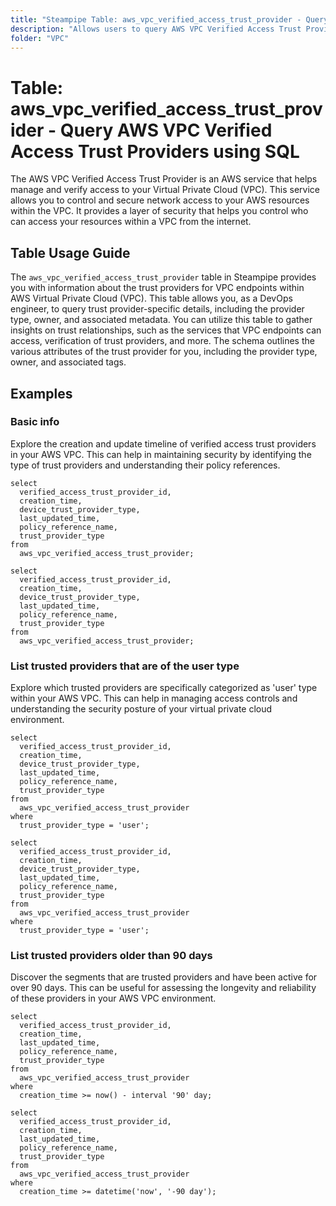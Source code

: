 ```yaml
---
title: "Steampipe Table: aws_vpc_verified_access_trust_provider - Query AWS VPC Verified Access Trust Providers using SQL"
description: "Allows users to query AWS VPC Verified Access Trust Providers, providing information about the trust providers for VPC endpoints in AWS. This table can be used to gain insights into the trust relationships between VPC endpoints and the services they access."
folder: "VPC"
---
```


# Table: aws_vpc_verified_access_trust_provider - Query AWS VPC Verified Access Trust Providers using SQL

The AWS VPC Verified Access Trust Provider is an AWS service that helps manage and verify access to your Virtual Private Cloud (VPC). This service allows you to control and secure network access to your AWS resources within the VPC. It provides a layer of security that helps you control who can access your resources within a VPC from the internet.

## Table Usage Guide

The `aws_vpc_verified_access_trust_provider` table in Steampipe provides you with information about the trust providers for VPC endpoints within AWS Virtual Private Cloud (VPC). This table allows you, as a DevOps engineer, to query trust provider-specific details, including the provider type, owner, and associated metadata. You can utilize this table to gather insights on trust relationships, such as the services that VPC endpoints can access, verification of trust providers, and more. The schema outlines the various attributes of the trust provider for you, including the provider type, owner, and associated tags.

## Examples

### Basic info
Explore the creation and update timeline of verified access trust providers in your AWS VPC. This can help in maintaining security by identifying the type of trust providers and understanding their policy references.

```sql+postgres
select
  verified_access_trust_provider_id,
  creation_time,
  device_trust_provider_type,
  last_updated_time,
  policy_reference_name,
  trust_provider_type
from
  aws_vpc_verified_access_trust_provider;
```

```sql+sqlite
select
  verified_access_trust_provider_id,
  creation_time,
  device_trust_provider_type,
  last_updated_time,
  policy_reference_name,
  trust_provider_type
from
  aws_vpc_verified_access_trust_provider;
```

### List trusted providers that are of the user type
Explore which trusted providers are specifically categorized as 'user' type within your AWS VPC. This can help in managing access controls and understanding the security posture of your virtual private cloud environment.

```sql+postgres
select
  verified_access_trust_provider_id,
  creation_time,
  device_trust_provider_type,
  last_updated_time,
  policy_reference_name,
  trust_provider_type
from
  aws_vpc_verified_access_trust_provider
where
  trust_provider_type = 'user';
```

```sql+sqlite
select
  verified_access_trust_provider_id,
  creation_time,
  device_trust_provider_type,
  last_updated_time,
  policy_reference_name,
  trust_provider_type
from
  aws_vpc_verified_access_trust_provider
where
  trust_provider_type = 'user';
```

### List trusted providers older than 90 days
Discover the segments that are trusted providers and have been active for over 90 days. This can be useful for assessing the longevity and reliability of these providers in your AWS VPC environment.

```sql+postgres
select
  verified_access_trust_provider_id,
  creation_time,
  last_updated_time,
  policy_reference_name,
  trust_provider_type
from
  aws_vpc_verified_access_trust_provider
where
  creation_time >= now() - interval '90' day;
```

```sql+sqlite
select
  verified_access_trust_provider_id,
  creation_time,
  last_updated_time,
  policy_reference_name,
  trust_provider_type
from
  aws_vpc_verified_access_trust_provider
where
  creation_time >= datetime('now', '-90 day');
```